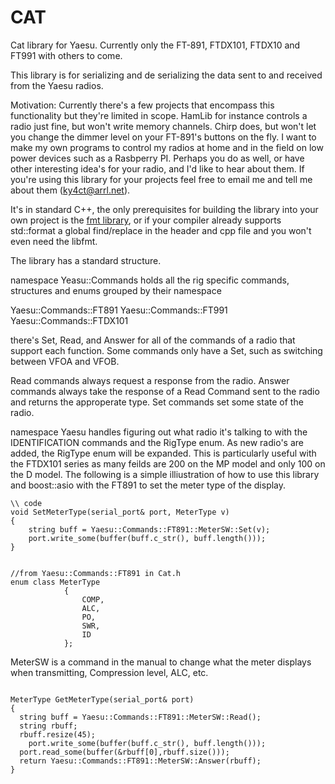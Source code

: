# CAT
Cat library for Yaesu. Currently only the FT-891, FTDX101, FTDX10 and FT991 with others to come. 

This library is for serializing and de serializing the data sent to and received from the Yaesu radios. 

Motivation:
Currently there's a few projects that encompass this functionality but they're limited in scope. HamLib for instance controls a radio just fine, but won't write memory channels. Chirp does, but won't let you change the dimmer level on your FT-891's buttons on the fly. I want to make my own programs to control my radios at home and in the field on low power devices such as a Rasbperry PI. Perhaps you do as well, or have other interesting idea's for your radio, and I'd like to hear about them. If you're using this library for your projects feel free to email me and tell me about them (ky4ct@arrl.net). 

It's in standard C++, the only prerequisites for building the library into your own project is the [fmt library](https://github.com/fmtlib/fmt), or if your compiler already supports std::format a global find/replace in the header and cpp file and you won't even need the libfmt. 

The library has a standard structure. 

namespace Yeasu::Commands holds all the rig specific commands, structures and enums grouped by their namespace

Yaesu::Commands::FT891 
Yaesu::Commands::FT991
Yaesu::Commands::FTDX101

there's Set, Read, and Answer for all of the commands of a radio that support each function. Some commands only have a Set, such as switching between VFOA and VFOB. 

Read commands always request a response from the radio.
Answer commands always take the response of a Read Command sent to the radio and returns the approperate type.
Set commands set some state of the radio. 



namespace Yaesu handles figuring out what radio it's talking to with the IDENTIFICATION commands and the RigType enum. As new radio's are added, the RigType enum will be expanded. This is particularly useful with the FTDX101 series as many feilds are 200 on the MP model and only 100 on the D model. The following is a simple illiustration of how to use this library and boost::asio with the FT891 to set the meter type of the display. 


```
\\ code
void SetMeterType(serial_port& port, MeterType v)
{
	string buff = Yaesu::Commands::FT891::MeterSW::Set(v); 
	port.write_some(buffer(buff.c_str(), buff.length()));
}


//from Yaesu::Commands::FT891 in Cat.h
enum class MeterType
			{
				COMP,
				ALC,
				PO,
				SWR,
				ID
			};

```

MeterSW is a command in the manual to change what the meter displays when transmitting, Compression level, ALC, etc. 

```

MeterType GetMeterType(serial_port& port)
{
  string buff = Yaesu::Commands::FT891::MeterSW::Read();
  string rbuff;
  rbuff.resize(45);
	port.write_some(buffer(buff.c_str(), buff.length()));
  port.read_some(buffer(&rbuff[0],rbuff.size()));
  return Yaesu::Commands::FT891::MeterSW::Answer(rbuff);
}

```
